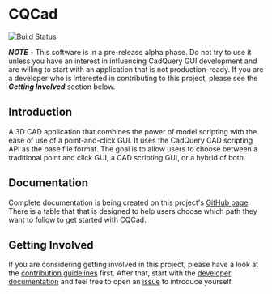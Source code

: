 # CQCad
[![Build Status](https://travis-ci.org/jmwright/cqcad.svg?branch=master)](https://travis-ci.org/jmwright/cqcad)

***NOTE*** - This software is in a pre-release alpha phase. Do not try to use it unless you have an interest in influencing CadQuery GUI development and are willing to start with an application that is not production-ready. If you are a developer who is interested in contributing to this project, please see the ***Getting Involved*** section below.

## Introduction
A 3D CAD application that combines the power of model scripting with the ease of use of a point-and-click GUI. It uses the CadQuery CAD scripting API as the base file format. The goal is to allow users to choose between a traditional point and click GUI, a CAD scripting GUI, or a hybrid of both.

## Documentation
Complete documentation is being created on this project's [GitHub page](https://jmwright.github.io/cqcad/). There is a table that that is designed to help users choose which path they want to follow to get started with CQCad.

## Getting Involved
If you are considering getting involved in this project, please have a look at the [contribution guidelines](CONTRIBUTING.md) first. After that, start with the [developer documentation](docs/developers/index.md) and feel free to open an [issue](https://github.com/jmwright/cqcad/issues) to introduce yourself.
